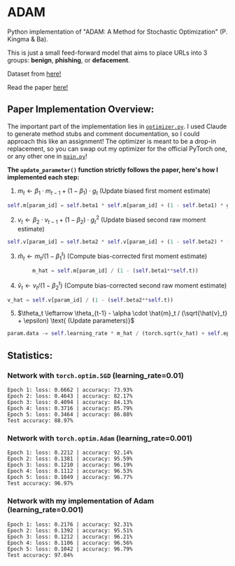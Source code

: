 # ADAM
Python implementation of "ADAM: A Method for Stochastic Optimization" (P. Kingma & Ba).

This is just a small feed-forward model that aims to place URLs into 3 groups: **benign**, **phishing**, or **defacement**.

Dataset from [here!](https://www.kaggle.com/datasets/sid321axn/malicious-urls-dataset/data)

Read the paper [here!](https://arxiv.org/abs/1412.6980)

## Paper Implementation Overview:

The important part of the implementation lies in [`optimizer.py`](https://github.com/RollingRo11/ADAM/blob/main/optimizer.py). I used Claude to generate method stubs and comment documentation, so I could approach this like an assignment! The optimizer is meant to be a drop-in replacement, so you can swap out my optimizer for the official PyTorch one, or any other one in [`main.py`](https://github.com/RollingRo11/ADAM/blob/main/main.py)!

**The `update_parameter()` function strictly follows the paper, here's how I implemented each step:**
1) $m_t \leftarrow \beta_1 \cdot m_{t-1} + (1-\beta_1) \cdot g_t \text{ (Update biased first moment estimate)}$
```Python
self.m[param_id] = self.beta1 * self.m[param_id] + (1 - self.beta1) * grad
```

2) $v_t \leftarrow \beta_2 \cdot v_{t-1} + (1-\beta_2) \cdot g_t^2 \text{ (Update biased second raw moment estimate)}$
```Python
self.v[param_id] = self.beta2 * self.v[param_id] + (1 - self.beta2) * (grad**2)
```

3) $\hat{m}_t \leftarrow m_t / (1-\beta_1^t) \text{ (Compute bias-corrected first moment estimate)}$
```Python
        m_hat = self.m[param_id] / (1 - (self.beta1**self.t))
```

4) $\hat{v}_t \leftarrow v_t / (1-\beta_2^t) \text{ (Compute bias-corrected second raw moment estimate)}$
```Python
v_hat = self.v[param_id] / (1 - (self.beta2**self.t))
```

5) $\theta_t \leftarrow \theta_{t-1} - \alpha \cdot \hat{m}_t / (\sqrt{\hat{v}_t} + \epsilon) \text{ (Update parameters)}$
```Python
param.data -= self.learning_rate * m_hat / (torch.sqrt(v_hat) + self.eps)
```


## Statistics:

### Network with `torch.optim.SGD` (learning_rate=0.01)
```
Epoch 1: loss: 0.6662 | accuracy: 73.93%
Epoch 2: loss: 0.4643 | accuracy: 82.17%
Epoch 3: loss: 0.4094 | accuracy: 84.13%
Epoch 4: loss: 0.3716 | accuracy: 85.79%
Epoch 5: loss: 0.3464 | accuracy: 86.88%
Test accuracy: 88.97%
```

### Network with `torch.optim.Adam` (learning_rate=0.001)
```
Epoch 1: loss: 0.2212 | accuracy: 92.14%
Epoch 2: loss: 0.1381 | accuracy: 95.59%
Epoch 3: loss: 0.1210 | accuracy: 96.19%
Epoch 4: loss: 0.1112 | accuracy: 96.53%
Epoch 5: loss: 0.1049 | accuracy: 96.77%
Test accuracy: 96.97%
```

### Network with my implementation of Adam (learning_rate=0.001)
```
Epoch 1: loss: 0.2176 | accuracy: 92.31%
Epoch 2: loss: 0.1392 | accuracy: 95.51%
Epoch 3: loss: 0.1212 | accuracy: 96.21%
Epoch 4: loss: 0.1106 | accuracy: 96.56%
Epoch 5: loss: 0.1042 | accuracy: 96.79%
Test accuracy: 97.04%
```
